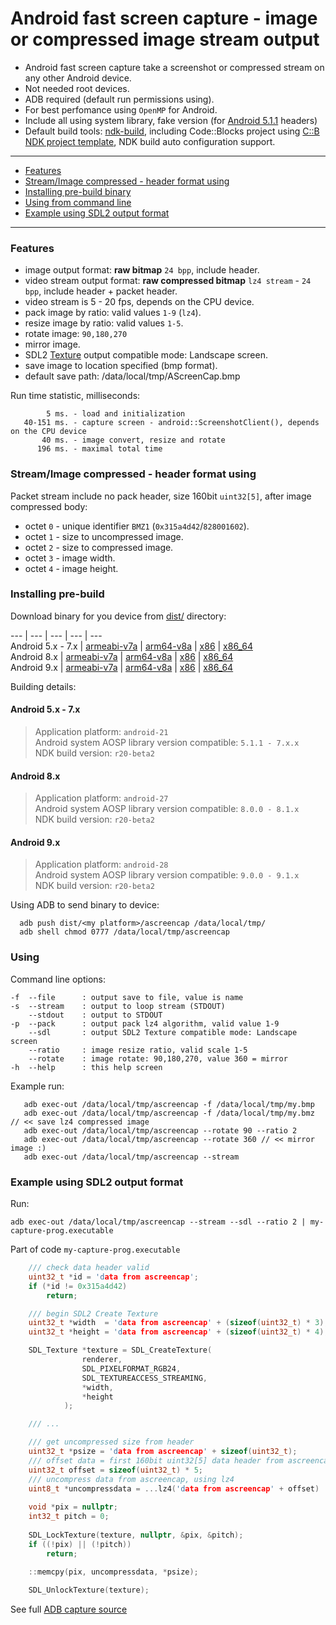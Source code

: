 # Android fast screen capture - image or compressed image stream output

- Android fast screen capture take a screenshot or compressed stream on any other Android device.  
- Not needed root devices.   
- ADB required (default run permissions using).  
- For best perfomance using `OpenMP` for Android.
- Include all using system library, fake version (for [Android 5.1.1](https://github.com/ClnViewer/android-platform-headers/tree/master/android-5.1.1_r1) headers)
- Default build tools: [ndk-build](https://developer.android.com/ndk/downloads?hl=hi#beta-downloads), including Code::Blocks project using [C::B NDK project template](https://github.com/ClnViewer/Code-Blocks-Android-NDK), NDK build auto configuration support.

----

- [Features](#features)
- [Stream/Image compressed - header format using](#streamimage-compressed---header-format-using)
- [Installing pre-build binary](#installing-pre-build)
- [Using from command line](#using)
- [Example using SDL2 output format](#example-using-sdl2-output-format)

----

### Features

- image output format: **raw bitmap** `24 bpp`, include header.
- video stream output format: **raw compressed bitmap** `lz4 stream` - `24 bpp`, include header + packet header.
- video stream is 5 - 20 fps, depends on the CPU device.  
- pack image by ratio: valid values `1-9` (`lz4`).
- resize image by ratio: valid values `1-5`.
- rotate image: `90,180,270`
- mirror image.
- SDL2 [Texture](#example-using-sdl2-output-format) output compatible mode: Landscape screen.
- save image to location specified (bmp format).
- default save path: /data/local/tmp/AScreenCap.bmp

Run time statistic, milliseconds:

            5 ms. - load and initialization
       40-151 ms. - capture screen - android::ScreenshotClient(), depends on the CPU device   
           40 ms. - image convert, resize and rotate
          196 ms. - maximal total time


### Stream/Image compressed - header format using

Packet stream include no pack header, size 160bit  `uint32[5]`, after image compressed body:
- octet `0` - unique identifier `BMZ1` (`0x315a4d42`/`828001602`).  
- octet `1` - size to uncompressed image.
- octet `2` - size to compressed image.
- octet `3` - image width.
- octet `4` - image height.

### Installing pre-build

Download binary for you device from [dist/](https://github.com/ClnViewer/Android-fast-screen-capture/blob/master/dist/) directory: 


--- | --- | --- | --- | ---  
Android 5.x - 7.x | [armeabi-v7a](https://github.com/ClnViewer/Android-fast-screen-capture/blob/master/dist/5/armeabi-v7a) | [arm64-v8a](https://github.com/ClnViewer/Android-fast-screen-capture/blob/master/dist/5/arm64-v8a) | [x86](https://github.com/ClnViewer/Android-fast-screen-capture/blob/master/dist/5/x86) | [x86_64](https://github.com/ClnViewer/Android-fast-screen-capture/blob/master/dist/5/x86_64)  
Android 8.x | [armeabi-v7a](https://github.com/ClnViewer/Android-fast-screen-capture/blob/master/dist/8/armeabi-v7a) | [arm64-v8a](https://github.com/ClnViewer/Android-fast-screen-capture/blob/master/dist/8/arm64-v8a) | [x86](https://github.com/ClnViewer/Android-fast-screen-capture/blob/master/dist/8/x86) | [x86_64](https://github.com/ClnViewer/Android-fast-screen-capture/blob/master/dist/8/x86_64)  
Android 9.x | [armeabi-v7a](https://github.com/ClnViewer/Android-fast-screen-capture/blob/master/dist/9/armeabi-v7a) | [arm64-v8a](https://github.com/ClnViewer/Android-fast-screen-capture/blob/master/dist/9/arm64-v8a) | [x86](https://github.com/ClnViewer/Android-fast-screen-capture/blob/master/dist/9/x86) | [x86_64](https://github.com/ClnViewer/Android-fast-screen-capture/blob/master/dist/9/x86_64)  


Building details:

#### Android 5.x - 7.x
> Application platform: `android-21`   
> Android system AOSP library version compatible: `5.1.1 - 7.x.x`   
> NDK build version: `r20-beta2`   

#### Android 8.x
> Application platform: `android-27`   
> Android system AOSP library version compatible: `8.0.0 - 8.1.x`   
> NDK build version: `r20-beta2`   

#### Android 9.x
> Application platform: `android-28`   
> Android system AOSP library version compatible: `9.0.0 - 9.1.x`   
> NDK build version: `r20-beta2`   

Using ADB to send binary to device: 

      adb push dist/<my platform>/ascreencap /data/local/tmp/
      adb shell chmod 0777 /data/local/tmp/ascreencap

### Using

Command line options:

	-f	--file		: output save to file, value is name
	-s	--stream	: output to loop stream (STDOUT)
		--stdout	: output to STDOUT
	-p	--pack		: output pack lz4 algorithm, valid value 1-9
		--sdl		: output SDL2 Texture compatible mode: Landscape screen
		--ratio 	: image resize ratio, valid scale 1-5
		--rotate	: image rotate: 90,180,270, value 360 = mirror
	-h	--help		: this help screen

Example run:

       adb exec-out /data/local/tmp/ascreencap -f /data/local/tmp/my.bmp
       adb exec-out /data/local/tmp/ascreencap -f /data/local/tmp/my.bmz // << save lz4 compressed image
       adb exec-out /data/local/tmp/ascreencap --rotate 90 --ratio 2
       adb exec-out /data/local/tmp/ascreencap --rotate 360 // << mirror image :)
       adb exec-out /data/local/tmp/ascreencap --stream
       

### Example using SDL2 output format

Run:

```shell
adb exec-out /data/local/tmp/ascreencap --stream --sdl --ratio 2 | my-capture-prog.executable
```

Part of code `my-capture-prog.executable`   

```C++
    /// check data header valid
    uint32_t *id = 'data from ascreencap';
    if (*id != 0x315a4d42)
        return;

    /// begin SDL2 Create Texture
    uint32_t *width  = 'data from ascreencap' + (sizeof(uint32_t) * 3);
    uint32_t *height = 'data from ascreencap' + (sizeof(uint32_t) * 4);

    SDL_Texture *texture = SDL_CreateTexture(
                renderer,
                SDL_PIXELFORMAT_RGB24,
                SDL_TEXTUREACCESS_STREAMING,
                *width,
                *height
            );

    /// ...

    /// get uncompressed size from header
    uint32_t *psize = 'data from ascreencap' + sizeof(uint32_t);
    /// offset data = first 160bit uint32[5] data header from ascreencap
    uint32_t offset = sizeof(uint32_t) * 5;
    /// uncompress data from ascreencap, using lz4
    uint8_t *uncompressdata = ...lz4('data from ascreencap' + offset)
    
    void *pix = nullptr;
    int32_t pitch = 0;
    
    SDL_LockTexture(texture, nullptr, &pix, &pitch);
    if ((!pix) || (!pitch))
        return;
	
    ::memcpy(pix, uncompressdata, *psize);

    SDL_UnlockTexture(texture);

```

See full [ADB capture source](https://github.com/ClnViewer/ADB-Android-Viewer/blob/f61a59666fd888ba99c79537f0b4ae4c696eec13/src/ADBDriverDLL/src/DriverSocket/DriverSocketCapture.cpp#L7)

